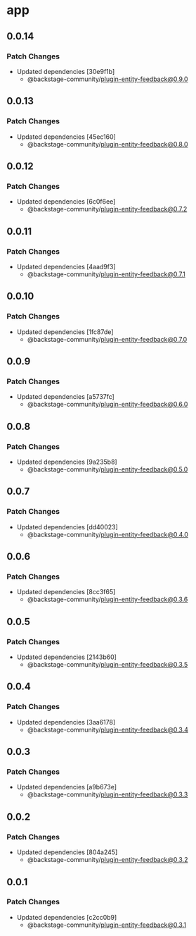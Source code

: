 # app

## 0.0.14

### Patch Changes

- Updated dependencies [30e9f1b]
  - @backstage-community/plugin-entity-feedback@0.9.0

## 0.0.13

### Patch Changes

- Updated dependencies [45ec160]
  - @backstage-community/plugin-entity-feedback@0.8.0

## 0.0.12

### Patch Changes

- Updated dependencies [6c0f6ee]
  - @backstage-community/plugin-entity-feedback@0.7.2

## 0.0.11

### Patch Changes

- Updated dependencies [4aad9f3]
  - @backstage-community/plugin-entity-feedback@0.7.1

## 0.0.10

### Patch Changes

- Updated dependencies [1fc87de]
  - @backstage-community/plugin-entity-feedback@0.7.0

## 0.0.9

### Patch Changes

- Updated dependencies [a5737fc]
  - @backstage-community/plugin-entity-feedback@0.6.0

## 0.0.8

### Patch Changes

- Updated dependencies [9a235b8]
  - @backstage-community/plugin-entity-feedback@0.5.0

## 0.0.7

### Patch Changes

- Updated dependencies [dd40023]
  - @backstage-community/plugin-entity-feedback@0.4.0

## 0.0.6

### Patch Changes

- Updated dependencies [8cc3f65]
  - @backstage-community/plugin-entity-feedback@0.3.6

## 0.0.5

### Patch Changes

- Updated dependencies [2143b60]
  - @backstage-community/plugin-entity-feedback@0.3.5

## 0.0.4

### Patch Changes

- Updated dependencies [3aa6178]
  - @backstage-community/plugin-entity-feedback@0.3.4

## 0.0.3

### Patch Changes

- Updated dependencies [a9b673e]
  - @backstage-community/plugin-entity-feedback@0.3.3

## 0.0.2

### Patch Changes

- Updated dependencies [804a245]
  - @backstage-community/plugin-entity-feedback@0.3.2

## 0.0.1

### Patch Changes

- Updated dependencies [c2cc0b9]
  - @backstage-community/plugin-entity-feedback@0.3.1
